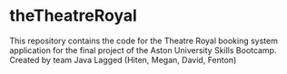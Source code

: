 # theTheatreRoyal

This repository contains the code for the Theatre Royal booking system application for the final project of the Aston University Skills Bootcamp. 
Created by team Java Lagged (Hiten, Megan, David, Fenton)

